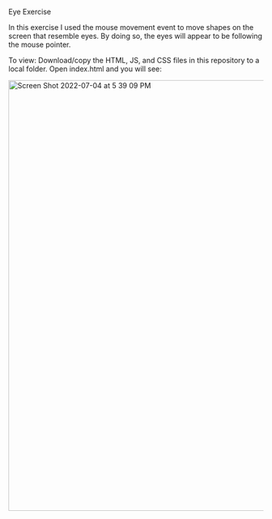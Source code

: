 Eye Exercise

In this exercise I used the mouse movement event to move shapes on the screen that resemble eyes. By doing so, the eyes will appear to be following the mouse pointer.

To view: Download/copy the HTML, JS, and CSS files in this repository to a local folder. Open index.html and you will see:

<img width="851" alt="Screen Shot 2022-07-04 at 5 39 09 PM" src="https://user-images.githubusercontent.com/106610700/177225655-345d1370-5867-4f5e-ae52-315855e9ba0a.png">
